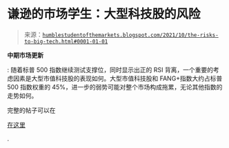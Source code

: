 <!--yml

分类：未分类

日期：2024-05-18 01:54:11

-->

# 谦逊的市场学生：大型科技股的风险

> 来源：[`humblestudentofthemarkets.blogspot.com/2021/10/the-risks-to-big-tech.html#0001-01-01`](https://humblestudentofthemarkets.blogspot.com/2021/10/the-risks-to-big-tech.html#0001-01-01)

**中期市场更新**

: 随着标普 500 指数继续测试支撑位，同时显示出正的 RSI 背离，一个重要的考虑因素是大型市值科技股的表现如何。大型市值科技股和 FANG+指数大约占标普 500 指数权重的 45%，进一步的弱势可能对整个市场构成拖累，无论其他指数的走势如何。

完整的帖子可以在

[在这里](https://humblestudentofthemarkets.com/2021/10/06/the-risks-to-big-tech/)

.
